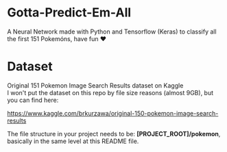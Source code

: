 # Gotta-Predict-Em-All
A Neural Network made with Python and Tensorflow (Keras) to classify all the first 151 Pokemóns, have fun :heart:

# Dataset
Original 151 Pokemon Image Search Results dataset on Kaggle  
I won't put the dataset on this repo by file size reasons (almost 9GB), but you can find here:

https://www.kaggle.com/brkurzawa/original-150-pokemon-image-search-results

The file structure in your project needs to be: **[PROJECT_ROOT]/pokemon**, basically in the same level at this README file.
